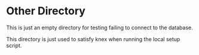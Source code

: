 # Other Directory

This is just an empty directory for testing failing to connect to the database.

This directory is just used to satisfy knex when running the local setup script.
